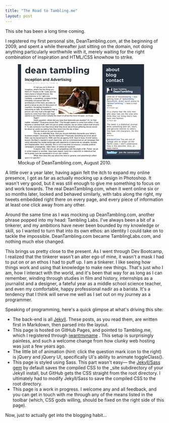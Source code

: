 ```yaml
---
title: "The Road to Tambling.me"
layout: post
---
```

This site has been a long time coming.

I registered my first personal site, DeanTambling.com, at the beginning of 2009, and spent a while thereafter just sitting on the domain, not doing anything particularly worthwhile with it, merely waiting for the right combination of inspiration and HTML/CSS knowhow to strike.

<figure class="image right">
<img src="/assets/deantambling-2010.png">
<figcaption>Mockup of DeanTambling.com, August 2010.</figcaption>
</figure>

A little over a year later, having again felt the itch to expand my online presence, I got as far as actually mocking up a design in Photoshop. It wasn't very good, but it was still enough to give me something to focus on and work towards. The real DeanTambling.com, when it went online six or so months later, looked and behaved similarly, with tabs along the right, my tweets embedded right there on every page, and every piece of information at least one click away from any other.

Around the same time as I was mocking up DeanTambling.com, another phrase popped into my head: Tambling Labs. I've always been a bit of a tinkerer, and my ambitions have never been bounded by my knowledge or skill, so I wanted to turn that into its own ethos: an identity I could take on to tackle the impossible. DeanTambling.com became TamblingLabs.com, and nothing much else changed.

This brings us pretty close to the present. As I went through Dev Bootcamp, I realized that the tinkerer wasn't an alter ego of mine, it wasn't a mask I had to put on or an ethos I had to puff up. I am a tinkerer. I like seeing how things work and using that knowledge to make new things. That's just who I am, how I interact with the world, and it's been that way for as long as I can remember, winding through studies in film and history, internships as a journalist and a designer, a fateful year as a middle school science teacher, and even my comfortable, happy professional nadir as a barista. It's a tendency that I think will serve me well as I set out on my journey as a programmer.

Speaking of programming, here's a quick glimpse at what's driving this site:
* The back-end is all [Jekyll](http://jekyllrb.com). These posts, as you read them, are written first in Markdown, then parsed into the layout.
* This page is hosted on GitHub Pages, and pointed to Tambling.me, which I registered through [iwantmyname](https://iwantmyname.com) . This setup is surprisingly painless, and such a welcome change from how clunky web hosting was just a few years ago.
* The little bit of animation (hint: click the question mark icon to the right) is jQuery and jQuery UI, specifically UI's ability to animate toggleClass().
* This page is styled using Sass. This part wasn't easy&mdash; the [Jekyll/Sass gem](https://github.com/noct/jekyll-sass) by default saves the compiled CSS to the \_site subdirectory of your Jekyll install, but GitHub gets the CSS straight from the root directory. I ultimately had to modify Jekyll/Sass to save the compiled CSS to the root directory.
* This page is a work in progress. I welcome any and all feedback, and you can get in touch with me through any of the means listed in the toolbar (which, CSS gods willing, should be fixed on the right side of this page).

Now, just to actually get into the blogging habit...

